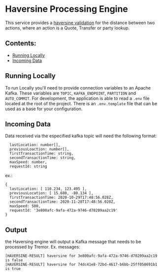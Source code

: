 # Haversine Processing Engine

This service provides a [haversine validation](https://en.wikipedia.org/wiki/Haversine_formula) for the distance between two actions, where an action is a Quote, Transfer or party lookup.


## Contents:
- [Running Locally](#running-locally)
- [Incoming Data](#incoming-data)

## Running Locally
To run Locally you'll need to provide connection variables to an Apache Kafka. These variables are `TOPIC`, `KAFKA_ENDPOINT`, `PARTITION` and `AUTO_COMMIT`. For development, the application is able to read a `.env` file located at the root of the project. There is an `.env.template` file that can be used as a base for your configuration.

## Incoming Data
Data received via the especified kafka topic will need the following format:
```
  lastLocation: number[],
  previousLoaction: number[],
  firstTransactionTime: string,
  secondTransactionTime: string,
  maxSpeed: number,
  requestId: string

```

ex.:
```
{
  lastLocation: [ 110.234, 123.495 ],
  previousLocation: [ 15.680, -80.134 ],
  firstTransactionTime: 2020-10-29T17:48:56.028Z,
  secondTransactionTime: 2020-11-28T17:48:56.028Z,
  maxSpeed: 500,
  requestId: '3e800afc-9afa-472a-9746-d70209aa2c19'
}
```

## Output
the Haversing engine will output a Kafka message that needs to be processed by Tremor.
Ex. messages:
```
[HAVERSINE-RESULT] haversine for 3e800afc-9afa-472a-9746-d70209aa2c19 is false
[HAVERSINE-RESULT] haversine for 74dc41e8-72bd-4617-b6bb-25ff058691b1 is true
```
